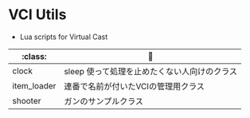 # VCI Utils
* Lua scripts for Virtual Cast

|:class:|:memo:|
|-------|--------------------------------------------------|
| clock         | sleep 使って処理を止めたくない人向けのクラス |
| item_loader   | 連番で名前が付いたVCIの管理用クラス         |
| shooter       | ガンのサンプルクラス                       |